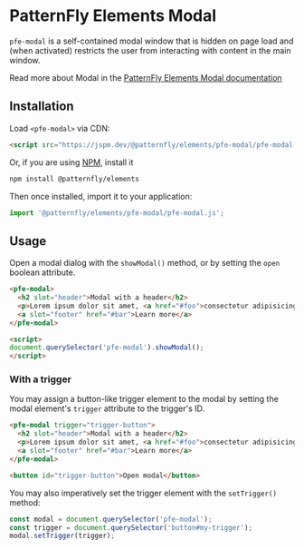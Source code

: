 # PatternFly Elements Modal
     
`pfe-modal` is a self-contained modal window that is hidden on page load and (when activated) restricts the user from interacting with content in the main window.

Read more about Modal in the [PatternFly Elements Modal documentation](https://patternflyelements.org/components/modal)

##  Installation

Load `<pfe-modal>` via CDN:

```html
<script src="https://jspm.dev/@patternfly/elements/pfe-modal/pfe-modal.js"></script>
```

Or, if you are using [NPM](https://npm.im), install it

```bash
npm install @patternfly/elements
```

Then once installed, import it to your application:

```js
import '@patternfly/elements/pfe-modal/pfe-modal.js';
```

## Usage

Open a modal dialog with the `showModal()` method, or by setting the `open` boolean attribute.

```html
<pfe-modal>
  <h2 slot="header">Modal with a header</h2>
  <p>Lorem ipsum dolor sit amet, <a href="#foo">consectetur adipisicing</a> elit, sed do eiusmod tempor incididunt ut labore et dolore magna aliqua. Ut enim ad minim veniam, quis nostrud exercitation ullamco laboris nisi ut aliquip ex ea commodo consequat. Duis aute irure dolor in reprehenderit in voluptate velit esse cillum dolore eu fugiat nulla pariatur. Excepteur sint occaecat cupidatat non proident, sunt in culpa qui officia deserunt mollit anim id est laborum.</p>
  <a slot="footer" href="#bar">Learn more</a>
</pfe-modal>

<script>
document.querySelector('pfe-modal').showModal();
</script>
```

### With a trigger

You may assign a button-like trigger element to the modal by setting the modal element's `trigger` attribute to the trigger's ID.

```html
<pfe-modal trigger="trigger-button">
  <h2 slot="header">Modal with a header</h2>
  <p>Lorem ipsum dolor sit amet, <a href="#foo">consectetur adipisicing</a> elit, sed do eiusmod tempor incididunt ut labore et dolore magna aliqua. Ut enim ad minim veniam, quis nostrud exercitation ullamco laboris nisi ut aliquip ex ea commodo consequat. Duis aute irure dolor in reprehenderit in voluptate velit esse cillum dolore eu fugiat nulla pariatur. Excepteur sint occaecat cupidatat non proident, sunt in culpa qui officia deserunt mollit anim id est laborum.</p>
  <a slot="footer" href="#bar">Learn more</a>
</pfe-modal>

<button id="trigger-button">Open modal</button>
```

You may also imperatively set the trigger element with the `setTrigger()` method:
```js
const modal = document.querySelector('pfe-modal');
const trigger = document.querySelector('button#my-trigger');
modal.setTrigger(trigger);
```

